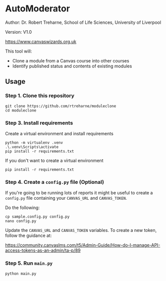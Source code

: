 # AutoModerator

Author: Dr. Robert Treharne, School of Life Sciences, University of Liverpool

Version: V1.0

https://www.canvaswizards.org.uk

This tool will:

+ Clone a module from a Canvas course into other courses
+ Identify published status and contents of existing modules


## Usage

### Step 1. Clone this repository

```{bash}
git clone https://github.com/rtreharne/moduleclone
cd moduleclone
```

### Step 3. Install requirements

Create a virtual environment and install requirements
```{bash}
python -m virtualenv .venv 
.\.venv\Scripts\activate
pip install -r requirements.txt
```

If you don't want to create a virtual environment
```{bash}
pip install -r requirements.txt
```

### Step 4. Create a `config.py` file (Optional)

If you're going to be running lots of reports it might be useful to create a `config.py` file containing your `CANVAS_URL` and `CANVAS_TOKEN`.

Do the following:

```{bash}
cp sample.config.py config.py
nano config.py
```

Update the `CANVAS_URL` and `CANVAS_TOKEN` variables. To create a new token, follow the guidance at:

https://community.canvaslms.com/t5/Admin-Guide/How-do-I-manage-API-access-tokens-as-an-admin/ta-p/89

### Step 5. Run `main.py`

```{bash}
python main.py
```















